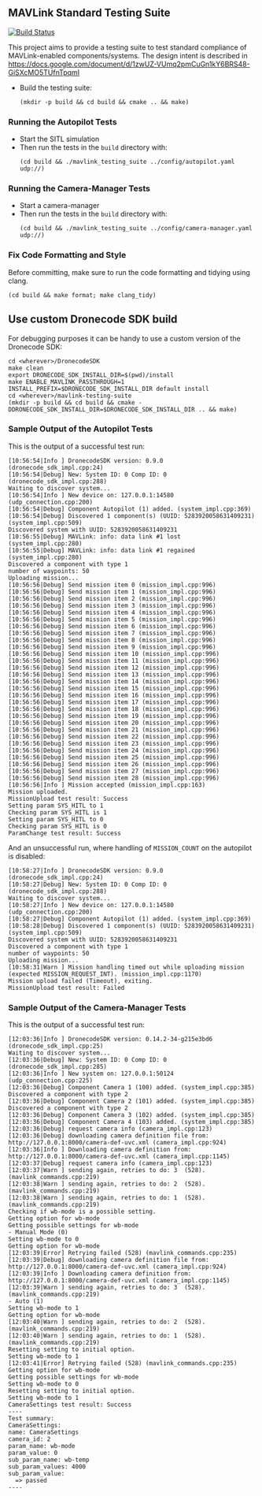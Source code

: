 ## MAVLink Standard Testing Suite

[![Build Status](https://travis-ci.org/Auterion/mavlink-testing-suite.svg?branch=master)](https://travis-ci.org/Auterion/mavlink-testing-suite)

This project aims to provide a testing suite to test standard compliance of
MAVLink-enabled components/systems.
The design intent is described in https://docs.google.com/document/d/1zwUZ-VUmq2pmCuGn1kY6BRS48-GiSXcMO5TUfnTpqmI

- Build the testing suite:
  ```
  (mkdir -p build && cd build && cmake .. && make)
  ```
### Running the Autopilot Tests

- Start the SITL simulation
- Then run the tests in the `build` directory with:
  ```
  (cd build && ./mavlink_testing_suite ../config/autopilot.yaml udp://)
  ```

### Running the Camera-Manager Tests

- Start a camera-manager
- Then run the tests in the `build` directory with:
  ```
  (cd build && ./mavlink_testing_suite ../config/camera-manager.yaml udp://)
  ```

### Fix Code Formatting and Style

Before committing, make sure to run the code formatting and tidying using clang.
```
(cd build && make format; make clang_tidy)
```

## Use custom Dronecode SDK build

For debugging purposes it can be handy to use a custom version of the Dronecode SDK:

```
cd <wherever>/DronecodeSDK
make clean
export DRONECODE_SDK_INSTALL_DIR=$(pwd)/install
make ENABLE_MAVLINK_PASSTHROUGH=1 INSTALL_PREFIX=$DRONECODE_SDK_INSTALL_DIR default install
cd <wherever>/mavlink-testing-suite
(mkdir -p build && cd build && cmake -DDRONECODE_SDK_INSTALL_DIR=$DRONECODE_SDK_INSTALL_DIR .. && make)
```

### Sample Output of the Autopilot Tests
This is the output of a successful test run:
```
[10:56:54|Info ] DronecodeSDK version: 0.9.0 (dronecode_sdk_impl.cpp:24)
[10:56:54|Debug] New: System ID: 0 Comp ID: 0 (dronecode_sdk_impl.cpp:288)
Waiting to discover system...
[10:56:54|Info ] New device on: 127.0.0.1:14580 (udp_connection.cpp:200)
[10:56:54|Debug] Component Autopilot (1) added. (system_impl.cpp:369)
[10:56:54|Debug] Discovered 1 component(s) (UUID: 5283920058631409231) (system_impl.cpp:509)
Discovered system with UUID: 5283920058631409231
[10:56:55|Debug] MAVLink: info: data link #1 lost (system_impl.cpp:280)
[10:56:55|Debug] MAVLink: info: data link #1 regained (system_impl.cpp:280)
Discovered a component with type 1
number of waypoints: 50
Uploading mission...
[10:56:56|Debug] Send mission item 0 (mission_impl.cpp:996)
[10:56:56|Debug] Send mission item 1 (mission_impl.cpp:996)
[10:56:56|Debug] Send mission item 2 (mission_impl.cpp:996)
[10:56:56|Debug] Send mission item 3 (mission_impl.cpp:996)
[10:56:56|Debug] Send mission item 4 (mission_impl.cpp:996)
[10:56:56|Debug] Send mission item 5 (mission_impl.cpp:996)
[10:56:56|Debug] Send mission item 6 (mission_impl.cpp:996)
[10:56:56|Debug] Send mission item 7 (mission_impl.cpp:996)
[10:56:56|Debug] Send mission item 8 (mission_impl.cpp:996)
[10:56:56|Debug] Send mission item 9 (mission_impl.cpp:996)
[10:56:56|Debug] Send mission item 10 (mission_impl.cpp:996)
[10:56:56|Debug] Send mission item 11 (mission_impl.cpp:996)
[10:56:56|Debug] Send mission item 12 (mission_impl.cpp:996)
[10:56:56|Debug] Send mission item 13 (mission_impl.cpp:996)
[10:56:56|Debug] Send mission item 14 (mission_impl.cpp:996)
[10:56:56|Debug] Send mission item 15 (mission_impl.cpp:996)
[10:56:56|Debug] Send mission item 16 (mission_impl.cpp:996)
[10:56:56|Debug] Send mission item 17 (mission_impl.cpp:996)
[10:56:56|Debug] Send mission item 18 (mission_impl.cpp:996)
[10:56:56|Debug] Send mission item 19 (mission_impl.cpp:996)
[10:56:56|Debug] Send mission item 20 (mission_impl.cpp:996)
[10:56:56|Debug] Send mission item 21 (mission_impl.cpp:996)
[10:56:56|Debug] Send mission item 22 (mission_impl.cpp:996)
[10:56:56|Debug] Send mission item 23 (mission_impl.cpp:996)
[10:56:56|Debug] Send mission item 24 (mission_impl.cpp:996)
[10:56:56|Debug] Send mission item 25 (mission_impl.cpp:996)
[10:56:56|Debug] Send mission item 26 (mission_impl.cpp:996)
[10:56:56|Debug] Send mission item 27 (mission_impl.cpp:996)
[10:56:56|Debug] Send mission item 28 (mission_impl.cpp:996)
[10:56:56|Info ] Mission accepted (mission_impl.cpp:163)
Mission uploaded.
MissionUpload test result: Success
Setting param SYS_HITL to 1
Checking param SYS_HITL is 1
Setting param SYS_HITL to 0
Checking param SYS_HITL is 0
ParamChange test result: Success
```

And an unsuccessful run, where handling of `MISSION_COUNT` on the autopilot is
disabled:
```
[10:58:27|Info ] DronecodeSDK version: 0.9.0 (dronecode_sdk_impl.cpp:24)
[10:58:27|Debug] New: System ID: 0 Comp ID: 0 (dronecode_sdk_impl.cpp:288)
Waiting to discover system...
[10:58:27|Info ] New device on: 127.0.0.1:14580 (udp_connection.cpp:200)
[10:58:27|Debug] Component Autopilot (1) added. (system_impl.cpp:369)
[10:58:28|Debug] Discovered 1 component(s) (UUID: 5283920058631409231) (system_impl.cpp:509)
Discovered system with UUID: 5283920058631409231
Discovered a component with type 1
number of waypoints: 50
Uploading mission...
[10:58:31|Warn ] Mission handling timed out while uploading mission (expected MISSION_REQUEST_INT). (mission_impl.cpp:1170)
Mission upload failed (Timeout), exiting.
MissionUpload test result: Failed
```

### Sample Output of the Camera-Manager Tests
This is the output of a successful test run:

```
[12:03:36|Info ] DronecodeSDK version: 0.14.2-34-g215e3bd6 (dronecode_sdk_impl.cpp:25)
Waiting to discover system...
[12:03:36|Debug] New: System ID: 0 Comp ID: 0 (dronecode_sdk_impl.cpp:285)
[12:03:36|Info ] New system on: 127.0.0.1:50124 (udp_connection.cpp:225)
[12:03:36|Debug] Component Camera 1 (100) added. (system_impl.cpp:385)
Discovered a component with type 2
[12:03:36|Debug] Component Camera 2 (101) added. (system_impl.cpp:385)
Discovered a component with type 2
[12:03:36|Debug] Component Camera 3 (102) added. (system_impl.cpp:385)
[12:03:36|Debug] Component Camera 4 (103) added. (system_impl.cpp:385)
[12:03:36|Debug] request camera info (camera_impl.cpp:123)
[12:03:36|Debug] downloading camera definition file from: http://127.0.0.1:8000/camera-def-uvc.xml (camera_impl.cpp:924)
[12:03:36|Info ] Downloading camera definition from: http://127.0.0.1:8000/camera-def-uvc.xml (camera_impl.cpp:1145)
[12:03:37|Debug] request camera info (camera_impl.cpp:123)
[12:03:37|Warn ] sending again, retries to do: 3  (528). (mavlink_commands.cpp:219)
[12:03:38|Warn ] sending again, retries to do: 2  (528). (mavlink_commands.cpp:219)
[12:03:38|Warn ] sending again, retries to do: 1  (528). (mavlink_commands.cpp:219)
Checking if wb-mode is a possible setting.
Getting option for wb-mode
Getting possible settings for wb-mode
- Manual Mode (0)
Setting wb-mode to 0
Getting option for wb-mode
[12:03:39|Error] Retrying failed (528) (mavlink_commands.cpp:235)
[12:03:39|Debug] downloading camera definition file from: http://127.0.0.1:8000/camera-def-uvc.xml (camera_impl.cpp:924)
[12:03:39|Info ] Downloading camera definition from: http://127.0.0.1:8000/camera-def-uvc.xml (camera_impl.cpp:1145)
[12:03:39|Warn ] sending again, retries to do: 3  (528). (mavlink_commands.cpp:219)
- Auto (1)
Setting wb-mode to 1
Getting option for wb-mode
[12:03:40|Warn ] sending again, retries to do: 2  (528). (mavlink_commands.cpp:219)
[12:03:40|Warn ] sending again, retries to do: 1  (528). (mavlink_commands.cpp:219)
Resetting setting to initial option.
Setting wb-mode to 1
[12:03:41|Error] Retrying failed (528) (mavlink_commands.cpp:235)
Getting option for wb-mode
Getting possible settings for wb-mode
Setting wb-mode to 0
Resetting setting to initial option.
Setting wb-mode to 1
CameraSettings test result: Success
----
Test summary:
CameraSettings:
name: CameraSettings
camera_id: 2
param_name: wb-mode
param_value: 0
sub_param_name: wb-temp
sub_param_values: 4000
sub_param_value:
  => passed
----
```
